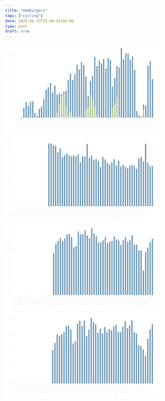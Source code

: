 ```yaml
---
title: "Hamburgers"
tags: ["cycling"]
date: 2025-05-17T15:40:21+02:00
type: post
draft: true
---
```

![](img/distance.png "Distance")
![](img/heartrate.png "Heartrate")
![](img/watts.png "Watts")
![](img/efficiency-factor.png "Efficiency factor")

<!--
Distance: 100500.98419999989 km
Moving time: 3149.261388888887 h
Elapsed time: 3576.822777777775 h
Average watts: 222.9341304911075 W
Weighted average watts: 238.04626207479618 W
Average heartrate: 133.52871390741578 bpm
Distance with power data: 84724.88759999987 km
Time with power data: 2619.178055555556 h
Calories: 2102055.056699998 kcal
Indoor distance: 10286.7182 km
Indoor time: 319.9330555555556 h
-->
